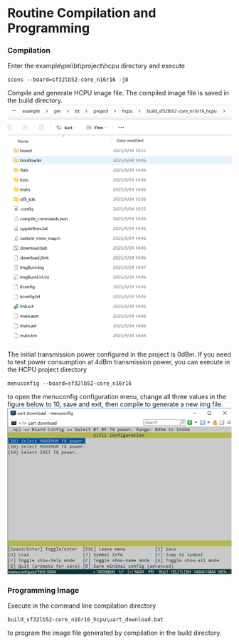 # Routine Compilation and Programming
### Compilation
Enter the example\pm\bt\project\hcpu directory and execute 
```
scons --board=sf32lb52-core_n16r16 -j8
```
Compile and generate HCPU image file. The compiled image file is saved in the build directory.
![](assert/image3.png)

The initial transmission power configured in the project is 0dBm. If you need to test power consumption at 4dBm transmission power, you can execute in the HCPU project directory
```
menuconfig --board=sf32lb52-core_n16r16
```
to open the menuconfig configuration menu, change all three values in the figure below to 10, save and exit, then compile to generate a new img file.
![](assert/image4.png)

### Programming Image
Execute in the command line compilation directory 
```
build_sf32lb52-core_n16r16_hcpu\uart_download.bat
```
to program the image file generated by compilation in the build directory.